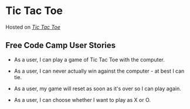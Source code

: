 # Tic Tac Toe

Hosted on *[Tic Tac Toe](https://ayush987goyal.github.io/tic-tac-toe/)*

## Free Code Camp User Stories
+ As a user, I can play a game of Tic Tac Toe with the computer.

+ As a user, I can never actually win against the computer - at best I can tie.

+ As a user, my game will reset as soon as it's over so I can play again.

+ As a user, I can choose whether I want to play as X or O.
